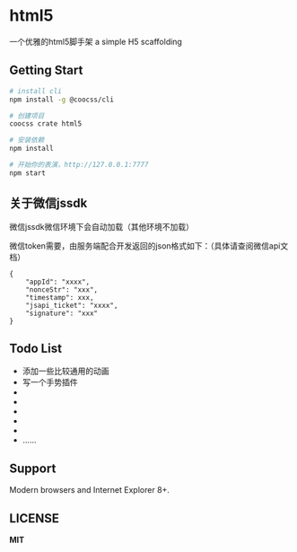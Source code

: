 # html5
一个优雅的html5脚手架
a simple H5 scaffolding

## Getting Start
```bash
# install cli
npm install -g @coocss/cli

# 创建项目
coocss crate html5

# 安装依赖
npm install

# 开始你的表演，http://127.0.0.1:7777
npm start
```

## 关于微信jssdk
微信jssdk微信环境下会自动加载（其他环境不加载）

微信token需要，由服务端配合开发返回的json格式如下：（具体请查阅微信api文档）

```
{
	"appId": "xxxx",
	"nonceStr": "xxx",
	"timestamp": xxx,
	"jsapi_ticket": "xxxx",
	"signature": "xxx"
}
```

## Todo List
- 添加一些比较通用的动画
- 写一个手势插件
-
-
-
-
-
- ......

## Support

Modern browsers and Internet Explorer 8+.


## LICENSE

**MIT**
